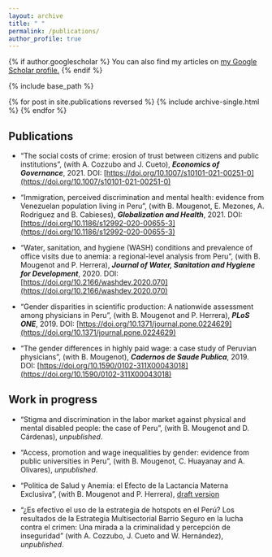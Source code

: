 ```yaml
---
layout: archive
title: " "
permalink: /publications/
author_profile: true
---
```


{% if author.googlescholar %}
  You can also find my articles on <u><a href="{{author.googlescholar}}">my Google Scholar profile</a>.</u>
{% endif %}

{% include base_path %}

{% for post in site.publications reversed %}
  {% include archive-single.html %}
{% endfor %}

Publications
---- 

* “The social costs of crime: erosion of trust between citizens and public institutions”, (with A. Cozzubo and J. Cueto), _**Economics of Governance**_, 2021. DOI: [https://doi.org/10.1007/s10101-021-00251-0](https://doi.org/10.1007/s10101-021-00251-0)

* “Immigration, perceived discrimination and mental health: evidence from Venezuelan population living in Peru”, (with B. Mougenot, E. Mezones, A. Rodriguez and B. Cabieses), _**Globalization and Health**_, 2021. DOI: [https://doi.org/10.1186/s12992-020-00655-3](https://doi.org/10.1186/s12992-020-00655-3)

* “Water, sanitation, and hygiene (WASH) conditions and prevalence of office visits due to anemia: a regional-level analysis from Peru”, (with B. Mougenot and P. Herrera), _**Journal of Water, Sanitation and Hygiene for Development**_, 2020. DOI: [https://doi.org/10.2166/washdev.2020.070](https://doi.org/10.2166/washdev.2020.070)

* “Gender disparities in scientific production: A nationwide assessment among physicians in Peru”, (with B. Mougenot and P. Herrera), _**PLoS ONE**_, 2019. DOI: [https://doi.org/10.1371/journal.pone.0224629](https://doi.org/10.1371/journal.pone.0224629)

* “The gender differences in highly paid wage: a case study of Peruvian physicians”, (with B. Mougenot), _**Cadernos de Saude Publica**_, 2019. DOI: [https://doi.org/10.1590/0102-311X00043018](https://doi.org/10.1590/0102-311X00043018)

Work in progress
---- 

* “Stigma and discrimination in the labor market against physical and mental disabled people: the case of Peru”, (with B. Mougenot and D. Cárdenas), _unpublished_.

* “Access, promotion and wage inequalities by gender: evidence from public universities in Peru”, (with B. Mougenot, C. Huayanay and A. Olivares), _unpublished_.

* “Politica de Salud y Anemia: el Efecto de la Lactancia Materna Exclusiva”, (with B. Mougenot and P. Herrera), [draft version](https://www.cies.org.pe/sites/default/files/investigaciones/politica_de_salud_y_anemia_el_efecto_de_la_lactancia_materna_exclusiva.pdf)

* “¿Es efectivo el uso de la estrategia de hotspots en el Perú? Los resultados de la Estrategia Multisectorial Barrio Seguro en la lucha contra el crimen: Una mirada a la criminalidad y percepción de inseguridad” (with A. Cozzubo, J. Cueto and W. Hernández), _unpublished_.

